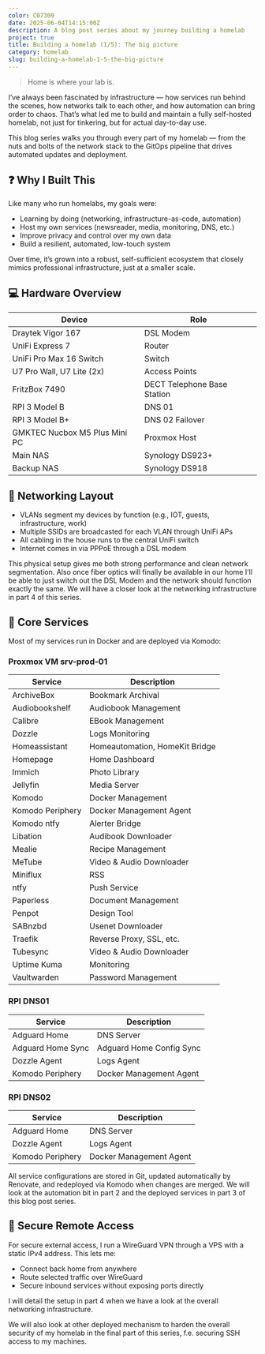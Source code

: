```yaml
---
color: C07309
date: 2025-06-04T14:15:00Z
description: A blog post series about my journey building a homelab
project: true
title: Building a homelab (1/5): The big picture 
category: homelab
slug: building-a-homelab-1-5-the-big-picture
---
```


> Home is where your lab is.

I’ve always been fascinated by infrastructure — how services run behind the scenes, how networks talk to each other, and how automation can bring order to chaos. That’s what led me to build and maintain a fully self-hosted homelab, not just for tinkering, but for actual day-to-day use.

This blog series walks you through every part of my homelab — from the nuts and bolts of the network stack to the GitOps pipeline that drives automated updates and deployment.

## ❓ Why I Built This

Like many who run homelabs, my goals were:

- Learning by doing (networking, infrastructure-as-code, automation)
- Host my own services (newsreader, media, monitoring, DNS, etc.)
- Improve privacy and control over my own data
- Build a resilient, automated, low-touch system

Over time, it’s grown into a robust, self-sufficient ecosystem that closely mimics professional infrastructure, just at a smaller scale.

## 💻 Hardware Overview

<table>
  <thead>
    <tr>
      <th>Device</th>
      <th>Role</th>
    </tr>
  </thead>
  <tbody>
    <tr>
      <td>Draytek Vigor 167</td>
      <td>DSL Modem</td>
    </tr>
    <tr>
      <td>UniFi Express 7</td>
      <td>Router</td>
    </tr>
    <tr>
      <td>UniFi Pro Max 16 Switch</td>
      <td>Switch</td>
    </tr>
    <tr>
      <td>U7 Pro Wall, U7 Lite (2x)</td>
      <td>Access Points</td>
    </tr>
    <tr>
      <td>FritzBox 7490</td>
      <td>DECT Telephone Base Station</td>
    </tr>
    <tr>
      <td>RPI 3 Model B</td>
      <td>DNS 01</td>
    </tr>
    <tr>
      <td>RPI 3 Model B+</td>
      <td>DNS 02 Failover</td>
    </tr>
    <tr>
      <td>GMKTEC Nucbox M5 Plus Mini PC</td>
      <td>Proxmox Host</td>
    </tr>
    <tr>
      <td>Main NAS</td>
      <td>Synology DS923+</td>
    </tr>
    <tr>
      <td>Backup NAS</td>
      <td>Synology DS918</td>
    </tr>
  </tbody>
</table>

## 🛜 Networking Layout

- VLANs segment my devices by function (e.g., IOT, guests, infrastructure, work)
- Multiple SSIDs are broadcasted for each VLAN through UniFi APs
- All cabling in the house runs to the central UniFi switch
- Internet comes in via PPPoE through a DSL modem

This physical setup gives me both strong performance and clean network segmentation.
Also once fiber optics will finally be available in our home I'll be able to just switch out the DSL Modem and the network should function exactly the same. We will have a closer look at the networking infrastructure in part 4 of this series.

## 📱 Core Services

Most of my services run in Docker and are deployed via Komodo:

### Proxmox VM srv-prod-01

<table>
  <thead>
    <tr>
      <th>Service</th>
      <th>Description</th>
    </tr>
  </thead>
  <tbody>
    <tr>
      <td>ArchiveBox</td>
      <td>Bookmark Archival</td>
    </tr>
    <tr>
      <td>Audiobookshelf</td>
      <td>Audiobook Management</td>
    </tr>
    <tr>
      <td>Calibre</td>
      <td>EBook Management</td>
    </tr>
    <tr>
      <td>Dozzle</td>
      <td>Logs Monitoring</td>
    </tr>
    <tr>
      <td>Homeassistant</td>
      <td>Homeautomation, HomeKit Bridge</td>
    </tr>
    <tr>
      <td>Homepage</td>
      <td>Home Dashboard</td>
    </tr>
    <tr>
      <td>Immich</td>
      <td>Photo Library</td>
    </tr>
    <tr>
      <td>Jellyfin</td>
      <td>Media Server</td>
    </tr>
    <tr>
      <td>Komodo</td>
      <td>Docker Management</td>
    </tr>
    <tr>
      <td>Komodo Periphery</td>
      <td>Docker Management Agent</td>
    </tr>
    <tr>
      <td>Komodo ntfy</td>
      <td>Alerter Bridge</td>
    </tr>
    <tr>
      <td>Libation</td>
      <td>Audibook Downloader</td>
    </tr>
    <tr>
      <td>Mealie</td>
      <td>Recipe Management</td>
    </tr>
    <tr>
      <td>MeTube</td>
      <td>Video &amp; Audio Downloader</td>
    </tr>
    <tr>
      <td>Miniflux</td>
      <td>RSS</td>
    </tr>
    <tr>
      <td>ntfy</td>
      <td>Push Service</td>
    </tr>
    <tr>
      <td>Paperless</td>
      <td>Document Management</td>
    </tr>
    <tr>
      <td>Penpot</td>
      <td>Design Tool</td>
    </tr>
    <tr>
      <td>SABnzbd</td>
      <td>Usenet Downloader</td>
    </tr>
    <tr>
      <td>Traefik</td>
      <td>Reverse Proxy, SSL, etc.</td>
    </tr>
    <tr>
      <td>Tubesync</td>
      <td>Video &amp; Audio Downloader</td>
    </tr>
    <tr>
      <td>Uptime Kuma</td>
      <td>Monitoring</td>
    </tr>
    <tr>
      <td>Vaultwarden</td>
      <td>Password Management</td>
    </tr>
  </tbody>
</table>

### RPI DNS01

<table>
  <thead>
    <tr>
      <th>Service</th>
      <th>Description</th>
    </tr>
  </thead>
  <tbody>
    <tr>
      <td>Adguard Home</td>
      <td>DNS Server</td>
    </tr>
    <tr>
      <td>Adguard Home Sync</td>
      <td>Adguard Home Config Sync</td>
    </tr>
    <tr>
      <td>Dozzle Agent</td>
      <td>Logs Agent</td>
    </tr>
    <tr>
      <td>Komodo Periphery</td>
      <td>Docker Management Agent</td>
    </tr>
  </tbody>
</table>

### RPI DNS02

<table>
  <thead>
    <tr>
      <th>Service</th>
      <th>Description</th>
    </tr>
  </thead>
  <tbody>
    <tr>
      <td>Adguard Home</td>
      <td>DNS Server</td>
    </tr>
    <tr>
      <td>Dozzle Agent</td>
      <td>Logs Agent</td>
    </tr>
    <tr>
      <td>Komodo Periphery</td>
      <td>Docker Management Agent</td>
    </tr>
  </tbody>
</table>

All service configurations are stored in Git, updated automatically by Renovate, and redeployed via Komodo when changes are merged. We will look at the automation bit in part 2 and the deployed services in part 3 of this blog post series.

## 🔐 Secure Remote Access

For secure external access, I run a WireGuard VPN through a VPS with a static IPv4 address. This lets me:
- Connect back home from anywhere    
- Route selected traffic over WireGuard
- Secure inbound services without exposing ports directly

I will detail the setup in part 4 when we have a look at the overall networking infrastructure.

We will also look at other deployed mechanism to harden the overall security of my homelab in the final part of this series, f.e. securing SSH access to my machines. 